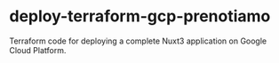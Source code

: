 # deploy-terraform-gcp-prenotiamo
Terraform code for deploying a complete Nuxt3 application on Google Cloud Platform.
